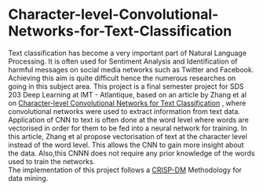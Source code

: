 # Character-level-Convolutional-Networks-for-Text-Classification
Text classification has become a very important part of Natural Language Processing. It is often used for Sentiment Analysis and Identification of harmful messages on social media networks such as Twitter and Facebook. Achieving this aim is quite difficult hence the numerous researches on going in this subject area. This project is a final semester project for SDS 203 Deep Learning at IMT - Atlantique, based on an article by Zhang et al on [Character-level Convolutional Networks for Text Classification](https://papers.nips.cc/paper/5782-character-level-convolutional-networks-for-text-classification.pdf) , where convolutional networks were used to extract information from text data. Application of CNN to text is often done at the word level where words are vectorised in order for them to be fed into a neural network for training. In this article, Zhang et al propose vectorisation of text at the character level instead of the word level. This allows the CNN to gain more insight about the data. Also,this CNNN does not require any prior knowledge of the words used to train the networks.  <br> The implementation of this project follows a [CRISP-DM](https://docs.oracle.com/cd/B19306_01/datamine.102/b14339/5dmtasks.htm) Methodology for data mining.<br> 

